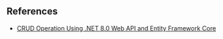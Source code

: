 

## References

- [CRUD Operation Using .NET 8.0 Web API and Entity Framework Core](https://medium.com/@dhananjay_1891/crud-operation-using-net-8-0-web-api-and-entity-framework-core-78f4148115c2)
